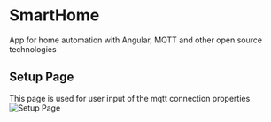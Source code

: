 # SmartHome
App for home automation with Angular, MQTT and other open source technologies

## Setup Page
This page is used for user input of the mqtt connection properties
![Setup Page](sys_arch_SetupPage.png)
